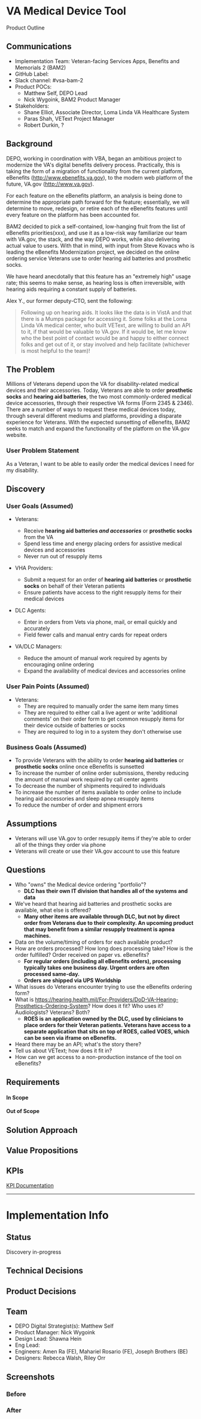 # VA Medical Device Tool
Product Outline

## Communications
- Implementation Team: Veteran-facing Services Apps, Benefits and Memorials 2 (BAM2)
- GitHub Label: 
- Slack channel: #vsa-bam-2
- Product POCs:
  - Matthew Self, DEPO Lead
  - Nick Wygoink, BAM2 Product Manager
- Stakeholders:
  - Shane Elliot, Associate Director, Loma Linda VA Healthcare System
  - Paras Shah, VEText Project Manager
  - Robert Durkin, ?

## Background
DEPO, working in coordination with VBA, began an ambitious project to modernize the VA's digital benefits delivery process. Practically, this is taking the form of a migration of functionality from the current platform, eBenefits (http://www.ebenefits.va.gov), to the modern web platform of the future, VA.gov (http://www.va.gov).

For each feature on the eBenefits platform, an analysis is being done to determine the appropriate path forward for the feature; essentially, we will determine to move, redesign, or retire each of the eBenefits features until every feature on the platform has been accounted for.

BAM2 decided to pick a self-contained, low-hanging fruit from the list of eBenefits priorities(xxx), and use it as a low-risk way familiarize our team with VA.gov, the stack, and the way DEPO works, while also delivering actual value to users. With that in mind, with input from Steve Kovacs who is leading the eBenefits Modernization project, we decided on the online ordering service Veterans use to order hearing aid batteries and prosthetic socks.

We have heard anecdotally that this feature has an "extremely high" usage rate; this seems to make sense, as hearing loss is often irreversible, with hearing aids requiring a constant supply of batteries.

Alex Y., our former deputy-CTO, sent the following:

> Following up on hearing aids. It looks like the data is in VistA and that there is a Mumps package for accessing it.  Some folks at the Loma Linda VA medical center, who built VEText, are willing to build an API to it, if that would be valuable to VA.gov.  If it would be, let me know who the best point of contact would be and happy to either connect folks and get out of it, or stay involved and help facilitate (whichever is most helpful to the team)!



## The Problem
Millions of Veterans depend upon the VA for disability-related medical devices and their accessories. Today, Veterans are able to order **prosthetic socks** and **hearing aid batteries**, the two most commonly-ordered medical device accessories, through their respective VA forms (Form 2345 & 2346). There are a number of ways to request these medical devices today, through several different mediums and platforms, providing a disparate experience for Veterans. With the expected sunsetting of eBenefits, BAM2 seeks to match and expand the functionality of the platform on the VA.gov website.

### User Problem Statement
As a Veteran, I want to be able to easily order the medical devices I need for my disability. 

## Discovery

### User Goals (Assumed)
- Veterans:
  - Receive **hearing aid batteries _and accessories_** or **prosthetic socks** from the VA
  - Spend less time and energy placing orders for assistive medical devices and accessories
  - Never run out of resupply items

- VHA Providers:
  - Submit a request for an order of **hearing aid batteries** or **prosthetic socks** on behalf of their Veteran patients
  - Ensure patients have access to the right resupply items for their medical devices

- DLC Agents:
  - Enter in orders from Vets via phone, mail, or email quickly and accurately
  - Field fewer calls and manual entry cards for repeat orders

- VA/DLC Managers:
  - Reduce the amount of manual work required by agents by encouraging online ordering
  - Expand the availability of medical devices and accessories online
  
### User Pain Points (Assumed)
- Veterans:
  - They are required to manually order the same item many times
  - They are required to either call a live agent or write 'additional comments' on their order form to get common resupply items for their device outside of batteries or socks
  - They are required to log in to a system they don't otherwise use


### Business Goals (Assumed)
- To provide Veterans with the ability to order **hearing aid batteries** or **prosthetic socks** online once eBenefits is sunsetted
- To increase the number of online order submissions, thereby reducing the amount of manual work required by call center agents
- To decrease the number of shipments required to individuals
- To increase the number of items available to order online to include hearing aid accessories and sleep apnea resupply items 
- To reduce the number of order and shipment errors

## Assumptions
- Veterans will use VA.gov to order resupply items if they're able to order all of the things they order via phone
- Veterans will create or use their VA.gov account to use this feature

## Questions
- Who "owns" the Medical device ordering "portfolio"?
  - **DLC has their own IT division that handles all of the systems and data**
- We've heard that hearing aid batteries and prosthetic socks are available, what else is offered? 
  - **Many other items are available through DLC, but not by direct order from Veterans due to their complexity. An upcoming product that may benefit from a similar resupply treatment is apnea machines.**
- Data on the volume/timing of orders for each available product?
- How are orders processed? How long does processing take? How is the order fulfilled? Order received on paper vs. eBenefits?
  - **For regular orders (including all eBenefits orders), processing typically takes one business day. Urgent orders are often processed same-day.**
  - **Orders are shipped via UPS Worldship**
- What issues do Veterans encounter trying to use the eBenefits ordering form?
- What is https://hearing.health.mil/For-Providers/DoD-VA-Hearing-Prosthetics-Ordering-System? How does it fit? Who uses it? Audiologists? Veterans? Both?
  - **ROES is an application owned by the DLC, used by clinicians to place orders for their Veteran patients. Veterans have access to a separate application that sits on top of ROES, called VOES, which can be seen via iframe on eBenefits.**
- Heard there may be an API; what's the story there?
- Tell us about VEText; how does it fit in?
- How can we get access to a non-production instance of the tool on eBenefits?

## Requirements
#### In Scope

#### Out of Scope

## Solution Approach

## Value Propositions

## KPIs

[KPI Documentation](https://github.com/department-of-veterans-affairs/va.gov-team/blob/master/products/medical-device-tool/product-outline.md)

---

# Implementation Info

## Status
Discovery in-progress

## Technical Decisions

## Product Decisions

## Team

- DEPO Digital Strategist(s): Matthew Self
- Product Manager: Nick Wygoink
- Design Lead: Shawna Hein
- Eng Lead: 
- Engineers: Amen Ra (FE), Mahariel Rosario (FE), Joseph Brothers (BE)
- Designers: Rebecca Walsh, Riley Orr
   
## Screenshots

### Before

### After
